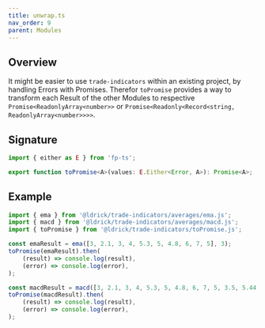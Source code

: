 ```yaml
---
title: unwrap.ts
nav_order: 9
parent: Modules
---
```


## Overview

It might be easier to use `trade-indicators` within an existing project, by handling Errors with Promises. Therefor `toPromise` provides a way to transform each Result of the other Modules to respective `Promise<ReadonlyArray<number>>` or `Promise<Readonly<Record<string, ReadonlyArray<number>>>>`.

## Signature

```typescript
import { either as E } from 'fp-ts';

export function toPromise<A>(values: E.Either<Error, A>): Promise<A>;
```

## Example

```typescript
import { ema } from '@ldrick/trade-indicators/averages/ema.js';
import { macd } from '@ldrick/trade-indicators/averages/macd.js';
import { toPromise } from '@ldrick/trade-indicators/toPromise.js';

const emaResult = ema([3, 2.1, 3, 4, 5.3, 5, 4.8, 6, 7, 5], 3);
toPromise(emaResult).then(
	(result) => console.log(result),
	(error) => console.log(error),
);

const macdResult = macd([3, 2.1, 3, 4, 5.3, 5, 4.8, 6, 7, 5, 3.5, 5.44, 8.1, 9.1, 11], 4, 5, 3);
toPromise(macdResult).then(
	(result) => console.log(result),
	(error) => console.log(error),
);
```
